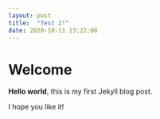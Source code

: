 ```yaml
---
layout: post
title:  "Test 2!"
date: 2020-10-11 23:22:00
---
```


# Welcome

**Hello world**, this is my first Jekyll blog post.

I hope you like it!